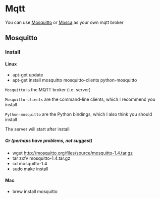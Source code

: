 # Mqtt

You can use [Mosquitto](http://mosquitto.org/) or [Mosca](http://mcollina.github.io/mosca/) as your own mqtt broker

## Mosquitto

### Install

#### Linux

* apt-get update
* apt-get install mosquitto mosquitto-clients python-mosquitto

`Mosquitto` is the MQTT broker (i.e. server)

`Mosquitto-clients` are the command-line clients, which I recommend you install

`Python-mosquitto` are the Python bindings, which I also think you should install

The server will start after install

##### Or (perhaps have problems, not suggest)

* wget http://mosquitto.org/files/source/mosquitto-1.4.tar.gz
* tar zxfv mosquitto-1.4.tar.gz
* cd mosquitto-1.4
* sudo make install

#### Mac

* brew install mosquitto

